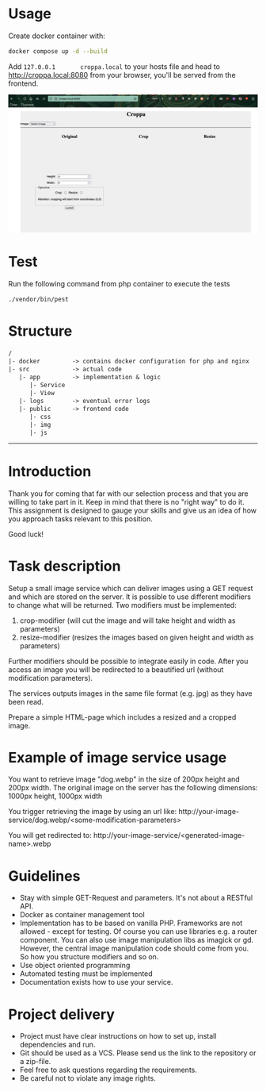 # Usage

Create docker container with:
```bash
docker compose up -d --build
```

Add `127.0.0.1       croppa.local` to your hosts file and head to http://croppa.local:8080 from your browser, you'll be served from the frontend.

![Frontend Screenshot](frontend-screen.png)

# Test

Run the following command from php container to execute the tests
```bash
./vendor/bin/pest
```

# Structure
```
/
|- docker         -> contains docker configuration for php and nginx
|- src            -> actual code
   |- app         -> implementation & logic
      |- Service
      |- View
   |- logs        -> eventual error logs
   |- public      -> frontend code
      |- css
      |- img
      |- js

```

---

# Introduction


Thank you for coming that far with our selection process and that you are willing to take part in it. 
Keep in mind that there is no "right way" to do it. This assignment is designed to gauge your skills and give us an idea of how you approach tasks relevant to this position.

Good luck!

# Task description

Setup a small image service which can deliver images using a GET request and which are stored on the server.
It is possible to use different modifiers to change what will be returned.
Two modifiers must be implemented:
1. crop-modifier (will cut the image and will take height and width as parameters)
2. resize-modifier (resizes the images based on given height and width as parameters)

Further modifiers should be possible to integrate easily in code.
After you access an image you will be redirected to a beautified url (without modification parameters).

The services outputs images in the same file format (e.g. jpg) as they have been read.

Prepare a simple HTML-page which includes a resized and a cropped image.

# Example of image service usage

You want to retrieve image "dog.webp" in the size of 200px height and 200px width.
The original image on the server has the following dimensions: 1000px height, 1000px width

You trigger retrieving the image by using an url like: 
   http://your-image-service/dog.webp/<some-modification-parameters\>

You will get redirected to: 
   http://your-image-service/<generated-image-name\>.webp

# Guidelines

- Stay with simple GET-Request and parameters. It's not about a RESTful API.
- Docker as container management tool
- Implementation has to be based on vanilla PHP. Frameworks are not allowed - except for testing. Of course you can use libraries e.g. a router component. You can also use image manipulation libs as imagick or gd. However, the central image manipulation code should come from you. So how you structure modifiers and so on.
- Use object oriented programming
- Automated testing must be implemented
- Documentation exists how to use your service.

# Project delivery

- Project must have clear instructions on how to set up, install dependencies and run.
- Git should be used as a VCS. Please send us the link to the repository or a zip-file.
- Feel free to ask questions regarding the requirements.
- Be careful not to violate any image rights.


